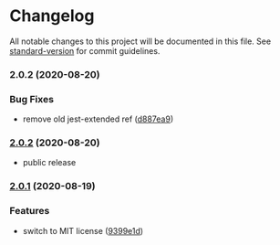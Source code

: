 # Changelog

All notable changes to this project will be documented in this file. See [standard-version](https://github.com/conventional-changelog/standard-version) for commit guidelines.

### 2.0.2 (2020-08-20)

### Bug Fixes

- remove old jest-extended ref ([d887ea9](https://github.com/block65/pommel/commit/d887ea97578c86698f3f302a2d132239eb9c9424))

### [2.0.2](https://github.com/block65/pommel/compare/v2.0.1...v2.0.2) (2020-08-20)

- public release

### [2.0.1](https://github.com/block65/pommel/compare/v0.0.1...v2.0.1) (2020-08-19)

### Features

- switch to MIT license ([9399e1d](https://github.com/block65/pommel/commit/9399e1d3df035ced3ebb61d2b51ced787d393b4b))
